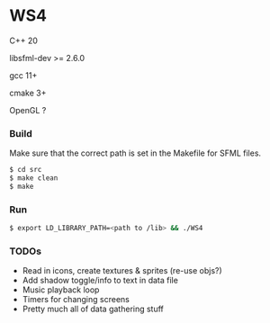 # WS4

C++ 20

libsfml-dev >= 2.6.0

gcc 11+

cmake 3+

OpenGL ?

### Build

Make sure that the correct path is set in the Makefile for SFML files.

```bash
$ cd src
$ make clean
$ make
```

### Run

```bash
$ export LD_LIBRARY_PATH=<path to /lib> && ./WS4
```

### TODOs

- Read in icons, create textures & sprites (re-use objs?)
- Add shadow toggle/info to text in data file
- Music playback loop
- Timers for changing screens
- Pretty much all of data gathering stuff